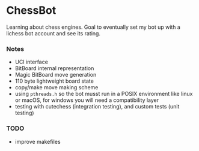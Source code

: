 # ChessBot
Learning about chess engines. Goal to eventually set my bot up with a lichess bot account and see its rating.

### Notes
- UCI interface
- BitBoard internal representation
- Magic BitBoard move generation
- 110 byte lightweight board state
- copy/make move making scheme
- using `pthreads.h` so the bot musst run in a POSIX environment like linux or macOS, for windows you will need a compatibility layer
- testing with cutechess (integration testing), and custom tests (unit testing)

### TODO
- improve makefiles

